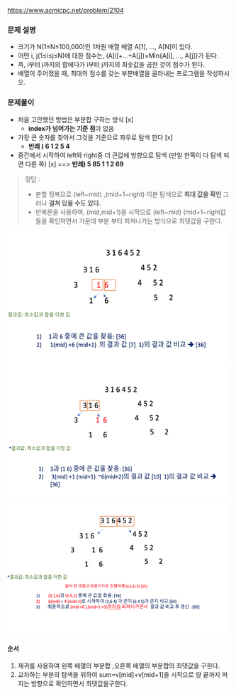 
https://www.acmicpc.net/problem/2104


### 문제 설명

- 크기가 N(1≤N≤100,000)인 1차원 배열 배열 A[1], …, A[N]이 있다.
- 어떤 i, j(1≤i≤j≤N)에 대한 점수는, (A[i]+…+A[j])×Min{A[i], …, A[j]}가 된다. 
- 즉, i부터 j까지의 합에다가 i부터 j까지의 최솟값을 곱한 것이 점수가 된다.
- 배열이 주어졌을 때, 최대의 점수를 갖는 부분배열을 골라내는 프로그램을 작성하시오.


### 문제풀이
- 처음 고안했던 방법은 부분합 구하는 방식 [x]
    -  **index가 넘어가는 기준 점**이 없음
- 가장 큰 숫자를 찾아서 그것을 기준으로 좌우로 탐색 한다 [x]
    - **반례 ) 6 1 2 5 4**
- 중간에서 시작하여 left와 right중 더 큰값에 방향으로 탐색 (만일 한쪽이 다 탐색 되면 다른 쪽) [x]
 ==> **반례) 5 85 1 1 2 69**

> 정답 :
> -  분할 정복으로 (left~mid) ,(mid+1~right) 이분 탐색으로 **최대 값을 확인**  그러나 __걸쳐 있을 수도 있다.__
> - 반복문을 사용하여, (mid,mid+1)을 시작으로 (left~mid) (mid+1~right값 들을 확인하면서 가운데 부분 부터 퍼져나가는 방식으로 최댓값을 구한다.

 <img src="./img1.png" width="500" height="300">
 <img src="./img2.png" width="500" height="300">
 <img src="./img4.png" width="500" height="300">

#### 순서

1. 재귀를 사용하여 왼쪽 배열의 부분합 ,오른쪽 배열의 부분합의 최댓값을 구한다.
2. 교차하는 부분의 탐색을 위하여 sum=v[mid]+v[mid+1]을 시작으로 양 끝까지 퍼지는 방향으로 확인하면서 최댓값을구한다.



